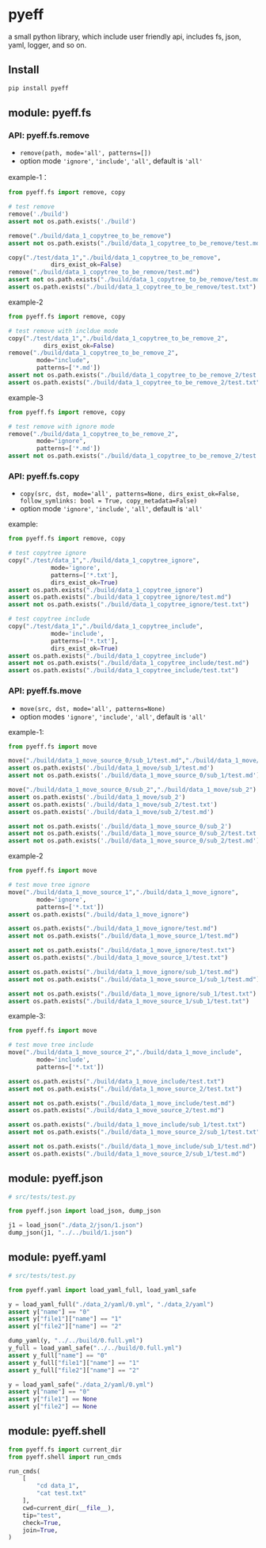# pyeff

a small python library, which include user friendly api, includes fs, json, yaml, logger, and so on.

## Install

```bash
pip install pyeff
```

## module: pyeff.fs

### API: pyeff.fs.remove

* `remove(path, mode='all', patterns=[])`
* option mode  `'ignore'`, `'include'`, `'all'`, default is `'all'`

example-1：

```python
from pyeff.fs import remove, copy

# test remove
remove('./build')
assert not os.path.exists('./build')

remove("./build/data_1_copytree_to_be_remove")
assert not os.path.exists("./build/data_1_copytree_to_be_remove/test.md")

copy("./test/data_1","./build/data_1_copytree_to_be_remove", 
            dirs_exist_ok=False)
remove("./build/data_1_copytree_to_be_remove/test.md")
assert not os.path.exists("./build/data_1_copytree_to_be_remove/test.md")
assert os.path.exists("./build/data_1_copytree_to_be_remove/test.txt")
```

example-2

```python
from pyeff.fs import remove, copy

# test remove with incldue mode
copy("./test/data_1","./build/data_1_copytree_to_be_remove_2", 
          dirs_exist_ok=False)
remove("./build/data_1_copytree_to_be_remove_2", 
        mode="include", 
        patterns=['*.md'])
assert not os.path.exists("./build/data_1_copytree_to_be_remove_2/test.md")
assert os.path.exists("./build/data_1_copytree_to_be_remove_2/test.txt")
```

example-3

```python
from pyeff.fs import remove, copy

# test remove with ignore mode
remove("./build/data_1_copytree_to_be_remove_2", 
        mode="ignore",
        patterns=['*.md'])
assert not os.path.exists("./build/data_1_copytree_to_be_remove_2/test.txt")
```

### API: pyeff.fs.copy

* `copy(src, dst, mode='all', patterns=None, dirs_exist_ok=False, follow_symlinks: bool = True, copy_metadata=False)`
* option mode `'ignore'`, `'include'`, `'all'`, default is `'all'`

example:

```python
from pyeff.fs import remove, copy

# test copytree ignore
copy("./test/data_1","./build/data_1_copytree_ignore", 
            mode='ignore', 
            patterns=['*.txt'], 
            dirs_exist_ok=True)
assert os.path.exists("./build/data_1_copytree_ignore")
assert os.path.exists("./build/data_1_copytree_ignore/test.md")
assert not os.path.exists("./build/data_1_copytree_ignore/test.txt")

# test copytree include
copy("./test/data_1","./build/data_1_copytree_include", 
            mode='include', 
            patterns=['*.txt'], 
            dirs_exist_ok=True)
assert os.path.exists("./build/data_1_copytree_include")
assert not os.path.exists("./build/data_1_copytree_include/test.md")
assert os.path.exists("./build/data_1_copytree_include/test.txt")
```

### API: pyeff.fs.move

* `move(src, dst, mode='all', patterns=None)`
* option modes `'ignore'`, `'include'`, `'all'`, default is `'all'`

example-1:

```python
from pyeff.fs import move

move("./build/data_1_move_source_0/sub_1/test.md","./build/data_1_move/sub_1/test.md")
assert os.path.exists('./build/data_1_move/sub_1/test.md')
assert not os.path.exists('./build/data_1_move_source_0/sub_1/test.md')

move("./build/data_1_move_source_0/sub_2","./build/data_1_move/sub_2")
assert os.path.exists('./build/data_1_move/sub_2')
assert os.path.exists('./build/data_1_move/sub_2/test.txt')
assert os.path.exists('./build/data_1_move/sub_2/test.md')

assert not os.path.exists('./build/data_1_move_source_0/sub_2')
assert not os.path.exists('./build/data_1_move_source_0/sub_2/test.txt')
assert not os.path.exists('./build/data_1_move_source_0/sub_2/test.md')
```

example-2

```python
from pyeff.fs import move

# test move tree ignore
move("./build/data_1_move_source_1","./build/data_1_move_ignore", 
        mode='ignore', 
        patterns=['*.txt'])
assert os.path.exists("./build/data_1_move_ignore")

assert os.path.exists("./build/data_1_move_ignore/test.md")
assert not os.path.exists("./build/data_1_move_source_1/test.md")

assert not os.path.exists("./build/data_1_move_ignore/test.txt")
assert os.path.exists("./build/data_1_move_source_1/test.txt")

assert os.path.exists("./build/data_1_move_ignore/sub_1/test.md")
assert not os.path.exists("./build/data_1_move_source_1/sub_1/test.md")

assert not os.path.exists("./build/data_1_move_ignore/sub_1/test.txt")
assert os.path.exists("./build/data_1_move_source_1/sub_1/test.txt")
```

example-3:

```python
from pyeff.fs import move

# test move tree include
move("./build/data_1_move_source_2","./build/data_1_move_include", 
        mode='include', 
        patterns=['*.txt'])

assert os.path.exists("./build/data_1_move_include/test.txt")
assert not os.path.exists("./build/data_1_move_source_2/test.txt")

assert not os.path.exists("./build/data_1_move_include/test.md")
assert os.path.exists("./build/data_1_move_source_2/test.md")

assert os.path.exists("./build/data_1_move_include/sub_1/test.txt")
assert not os.path.exists("./build/data_1_move_source_2/sub_1/test.txt")

assert not os.path.exists("./build/data_1_move_include/sub_1/test.md")
assert os.path.exists("./build/data_1_move_source_2/sub_1/test.md")
```

## module: pyeff.json

```python
# src/tests/test.py

from pyeff.json import load_json, dump_json

j1 = load_json("./data_2/json/1.json")
dump_json(j1, "../../build/1.json")

```

## module: pyeff.yaml

```python
# src/tests/test.py

from pyeff.yaml import load_yaml_full, load_yaml_safe

y = load_yaml_full("./data_2/yaml/0.yml", "./data_2/yaml")
assert y["name"] == "0"
assert y["file1"]["name"] == "1"
assert y["file2"]["name"] == "2"

dump_yaml(y, "../../build/0.full.yml")
y_full = load_yaml_safe("../../build/0.full.yml")
assert y_full["name"] == "0"
assert y_full["file1"]["name"] == "1"
assert y_full["file2"]["name"] == "2"

y = load_yaml_safe("./data_2/yaml/0.yml")
assert y["name"] == "0"
assert y["file1"] == None
assert y["file2"] == None

```

## module: pyeff.shell

```python
from pyeff.fs import current_dir
from pyeff.shell import run_cmds

run_cmds(
    [
        "cd data_1", 
        "cat test.txt"
    ],
    cwd=current_dir(__file__),
    tip="test",
    check=True,
    join=True,
)

```
